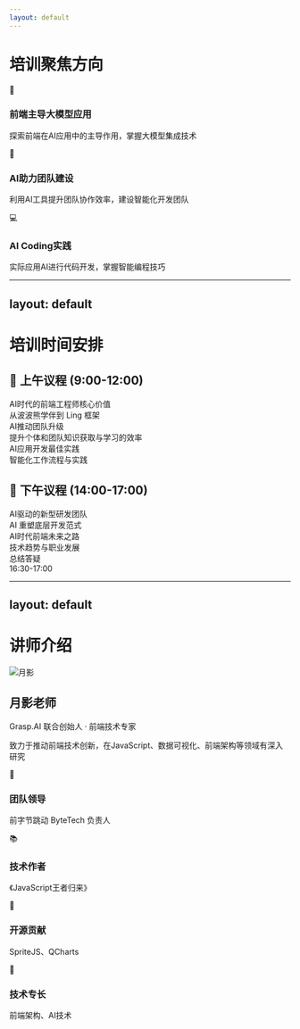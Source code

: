 ```yaml
---
layout: default
---
```


# 培训聚焦方向

<div class="grid grid-cols-3 gap-8 pt-8">

<div class="bg-gradient-to-br from-blue-500 to-purple-600 p-6 rounded-lg text-white">
  <div class="text-2xl mb-4">🎯</div>
  <h3 class="text-xl font-bold mb-2">前端主导大模型应用</h3>
  <p class="text-sm opacity-90">探索前端在AI应用中的主导作用，掌握大模型集成技术</p>
</div>

<div class="bg-gradient-to-br from-green-500 to-teal-600 p-6 rounded-lg text-white">
  <div class="text-2xl mb-4">🚀</div>
  <h3 class="text-xl font-bold mb-2">AI助力团队建设</h3>
  <p class="text-sm opacity-90">利用AI工具提升团队协作效率，建设智能化开发团队</p>
</div>

<div class="bg-gradient-to-br from-orange-500 to-red-600 p-6 rounded-lg text-white">
  <div class="text-2xl mb-4">💻</div>
  <h3 class="text-xl font-bold mb-2">AI Coding实践</h3>
  <p class="text-sm opacity-90">实际应用AI进行代码开发，掌握智能编程技巧</p>
</div>

</div>

---
layout: default
---

# 培训时间安排

<div class="grid grid-cols-2 gap-8 mt-8">

<div class="bg-gradient-to-br from-blue-50 to-indigo-100 p-6 rounded-lg border border-blue-200">
  <h2 class="text-xl font-bold mb-6 text-blue-800 flex items-center">
    <span class="text-2xl mr-2">🌅</span>
    上午议程 (9:00-12:00)
  </h2>
  
  <div class="space-y-4">
    <div class="flex items-start space-x-3">
      <div class="w-3 h-3 bg-blue-500 rounded-full mt-2 flex-shrink-0"></div>
      <div>
        <div class="font-semibold text-gray-800">AI时代的前端工程师核心价值</div>
        <div class="text-sm text-gray-600">从波波熊学伴到 Ling 框架</div>
      </div>
    </div>
    <div class="flex items-start space-x-3">
      <div class="w-3 h-3 bg-green-500 rounded-full mt-2 flex-shrink-0"></div>
      <div>
        <div class="font-semibold text-gray-800">AI推动团队升级</div>
        <div class="text-sm text-gray-600">提升个体和团队知识获取与学习的效率</div>
      </div>
    </div>   
    <div class="flex items-start space-x-3">
      <div class="w-3 h-3 bg-purple-500 rounded-full mt-2 flex-shrink-0"></div>
      <div>
        <div class="font-semibold text-gray-800">AI应用开发最佳实践</div>
        <div class="text-sm text-gray-600">智能化工作流程与实践</div>
      </div>
    </div>
  </div>
</div>

<div class="bg-gradient-to-br from-orange-50 to-red-100 p-6 rounded-lg border border-orange-200">
  <h2 class="text-xl font-bold mb-6 text-orange-800 flex items-center">
    <span class="text-2xl mr-2">🌆</span>
    下午议程 (14:00-17:00)
  </h2>
  
  <div class="space-y-4">
    <div class="flex items-start space-x-3">
      <div class="w-3 h-3 bg-orange-500 rounded-full mt-2 flex-shrink-0"></div>
      <div>
        <div class="font-semibold text-gray-800">AI驱动的新型研发团队</div>
        <div class="text-sm text-gray-600">AI 重塑底层开发范式</div>
      </div>
    </div>
    <div class="flex items-start space-x-3">
      <div class="w-3 h-3 bg-red-500 rounded-full mt-2 flex-shrink-0"></div>
      <div>
        <div class="font-semibold text-gray-800">AI时代前端未来之路</div>
        <div class="text-sm text-gray-600">技术趋势与职业发展</div>
      </div>
    </div>
    <div class="flex items-start space-x-3">
      <div class="w-3 h-3 bg-gray-500 rounded-full mt-2 flex-shrink-0"></div>
      <div>
        <div class="font-semibold text-gray-800">总结答疑</div>
        <div class="text-sm text-gray-600">16:30-17:00</div>
      </div>
    </div>
  </div>
</div>

</div>

---
layout: default
---

# 讲师介绍

<div class="max-w-5xl mx-auto px-4">
  <!-- 头像和基本信息 -->
  <div class="flex flex-col md:flex-row items-center gap-6 mb-6">
    <div class="flex-shrink-0">
      <img src="https://bot.hupox.com/resource/95c2vd8phk/7dfb5ddf15f741b8876d03f17a580d0d.jpg" 
           alt="月影" 
           class="w-24 h-24 rounded-full object-cover border-2 border-gray-200">
    </div>
    <div class="text-center md:text-left">
      <h2 class="text-2xl font-bold text-gray-900 dark:text-white mb-1">月影老师</h2>
      <p class="text-gray-700 dark:text-white font-medium mb-2">Grasp.AI 联合创始人 · 前端技术专家</p>
      <p class="text-sm text-gray-600 dark:text-white">致力于推动前端技术创新，在JavaScript、数据可视化、前端架构等领域有深入研究</p>
    </div>
  </div>
  <!-- 成就展示 -->
  <div class="grid grid-cols-2 md:grid-cols-4 gap-4">
    <div class="p-3 border border-gray-200 dark:border-gray-600 rounded-lg">
      <div class="flex items-center gap-2 mb-1">
        <span class="text-lg">🏢</span>
        <h3 class="font-semibold text-sm text-gray-900 dark:text-white">团队领导</h3>
      </div>
      <p class="text-xs text-gray-600 dark:text-gray-300">前字节跳动 ByteTech 负责人</p>
    </div>
    <div class="p-3 border border-gray-200 dark:border-gray-600 rounded-lg">
      <div class="flex items-center gap-2 mb-1">
        <span class="text-lg">📚</span>
        <h3 class="font-semibold text-sm text-gray-900 dark:text-white">技术作者</h3>
      </div>
      <p class="text-xs text-gray-600 dark:text-gray-300">《JavaScript王者归来》</p>
    </div>
    <div class="p-3 border border-gray-200 dark:border-gray-600 rounded-lg">
      <div class="flex items-center gap-2 mb-1">
        <span class="text-lg">🚀</span>
        <h3 class="font-semibold text-sm text-gray-900 dark:text-white">开源贡献</h3>
      </div>
      <p class="text-xs text-gray-600 dark:text-gray-300">SpriteJS、QCharts</p>
    </div>
    <div class="p-3 border border-gray-200 dark:border-gray-600 rounded-lg">
      <div class="flex items-center gap-2 mb-1">
        <span class="text-lg">🎯</span>
        <h3 class="font-semibold text-sm text-gray-900 dark:text-white">技术专长</h3>
      </div>
      <p class="text-xs text-gray-600 dark:text-gray-300">前端架构、AI技术</p>
    </div>
  </div>
</div>
